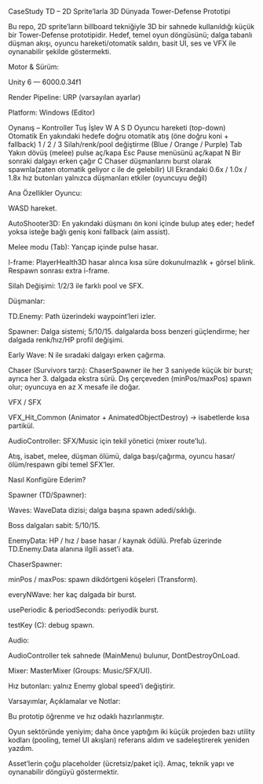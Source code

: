 CaseStudy TD – 2D Sprite’larla 3D Dünyada Tower-Defense Prototipi

Bu repo, 2D sprite’ların billboard tekniğiyle 3D bir sahnede kullanıldığı küçük bir Tower-Defense prototipidir. Hedef, temel oyun döngüsünü; dalga tabanlı düşman akışı, oyuncu hareketi/otomatik saldırı, basit UI, ses ve VFX ile oynanabilir şekilde göstermekti.

Motor & Sürüm:

Unity 6 — 6000.0.34f1

Render Pipeline: URP (varsayılan ayarlar)

Platform: Windows (Editor)


Oynanış – Kontroller
Tuş	        İşlev
W A S D	        Oyuncu hareketi (top-down)
Otomatik	En yakındaki hedefe doğru otomatik atış (öne doğru koni + fallback)
1 / 2 / 3	Silah/renk/pool değiştirme (Blue / Orange / Purple)
Tab		Yakın dövüş (melee) pulse aç/kapa
Esc		Pause menüsünü aç/kapat
N		Bir sonraki dalgayı erken çağır
C		Chaser düşmanlarını burst olarak spawnla(zaten otomatik geliyor c ile de gelebilir)
UI		Ekrandaki 0.6x / 1.0x / 1.8x hız butonları yalnızca düşmanları etkiler (oyuncuyu değil)

Ana Özellikler
Oyuncu:

WASD hareket.

AutoShooter3D: En yakındaki düşmanı ön koni içinde bulup ateş eder; hedef yoksa isteğe bağlı geniş koni fallback (aim assist).

Melee modu (Tab): Yarıçap içinde pulse hasar.

I-frame: PlayerHealth3D hasar alınca kısa süre dokunulmazlık + görsel blink. Respawn sonrası extra i-frame.

Silah Değişimi: 1/2/3 ile farklı pool ve SFX.

Düşmanlar:

TD.Enemy: Path üzerindeki waypoint’leri izler.

Spawner: Dalga sistemi; 5/10/15. dalgalarda boss benzeri güçlendirme; her dalgada renk/hız/HP profil değişimi.

Early Wave: N ile sıradaki dalgayı erken çağırma.

Chaser (Survivors tarzı): ChaserSpawner ile her 3 saniyede küçük bir burst; ayrıca her 3. dalgada ekstra sürü. Dış çerçeveden (minPos/maxPos) spawn olur; oyuncuya en az X mesafe ile doğar.

VFX / SFX

VFX_Hit_Common (Animator + AnimatedObjectDestroy) → isabetlerde kısa partikül.

AudioController: SFX/Music için tekil yönetici (mixer route’lu).

Atış, isabet, melee, düşman ölümü, dalga başı/çağırma, oyuncu hasar/ölüm/respawn gibi temel SFX’ler.


Nasıl Konfigüre Ederim?

Spawner (TD/Spawner):

Waves: WaveData dizisi; dalga başına spawn adedi/sıklığı.

Boss dalgaları sabit: 5/10/15.

EnemyData: HP / hız / base hasar / kaynak ödülü. Prefab üzerinde TD.Enemy.Data alanına ilgili asset’i ata.

ChaserSpawner:

minPos / maxPos: spawn dikdörtgeni köşeleri (Transform).

everyNWave: her kaç dalgada bir burst.

usePeriodic & periodSeconds: periyodik burst.

testKey (C): debug spawn.

Audio:

AudioController tek sahnede (MainMenu) bulunur, DontDestroyOnLoad.

Mixer: MasterMixer (Groups: Music/SFX/UI).


Hız butonları: yalnız Enemy global speed’i değiştirir.


Varsayımlar, Açıklamalar ve Notlar:

Bu prototip öğrenme ve hız odaklı hazırlanmıştır.

Oyun sektöründe yeniyim; daha önce yaptığım iki küçük projeden bazı utility kodları (pooling, temel UI akışları) referans aldım ve sadeleştirerek yeniden yazdım.

Asset’lerin çoğu placeholder (ücretsiz/paket içi). Amaç, teknik yapı ve oynanabilir döngüyü göstermektir.
